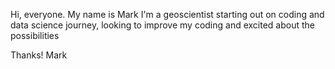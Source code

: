 Hi, everyone. My name is Mark I'm a geoscientist starting out on coding and data science journey, looking to improve my coding and excited about the possibilities

Thanks!
Mark
